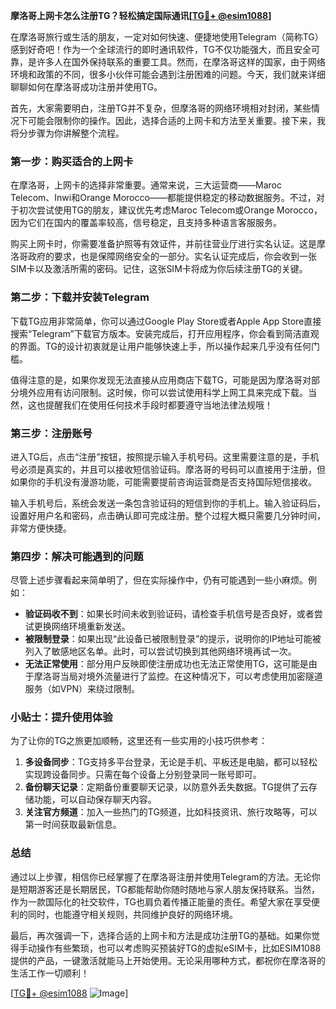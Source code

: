 **摩洛哥上网卡怎么注册TG？轻松搞定国际通讯[[TG💪+ @esim1088](https://t.me/s/esim1088)]**

在摩洛哥旅行或生活的朋友，一定对如何快速、便捷地使用Telegram（简称TG）感到好奇吧！作为一个全球流行的即时通讯软件，TG不仅功能强大，而且安全可靠，是许多人在国外保持联系的重要工具。然而，在摩洛哥这样的国家，由于网络环境和政策的不同，很多小伙伴可能会遇到注册困难的问题。今天，我们就来详细聊聊如何在摩洛哥成功注册并使用TG。

首先，大家需要明白，注册TG并不复杂，但摩洛哥的网络环境相对封闭，某些情况下可能会限制你的操作。因此，选择合适的上网卡和方法至关重要。接下来，我将分步骤为你讲解整个流程。

### 第一步：购买适合的上网卡

在摩洛哥，上网卡的选择非常重要。通常来说，三大运营商——Maroc Telecom、Inwi和Orange Morocco——都能提供稳定的移动数据服务。不过，对于初次尝试使用TG的朋友，建议优先考虑Maroc Telecom或Orange Morocco，因为它们在国内的覆盖率较高，信号稳定，且支持多种语言客服服务。

购买上网卡时，你需要准备护照等有效证件，并前往营业厅进行实名认证。这是摩洛哥政府的要求，也是保障网络安全的一部分。实名认证完成后，你会收到一张SIM卡以及激活所需的密码。记住，这张SIM卡将成为你后续注册TG的关键。

### 第二步：下载并安装Telegram

下载TG应用非常简单，你可以通过Google Play Store或者Apple App Store直接搜索“Telegram”下载官方版本。安装完成后，打开应用程序，你会看到简洁直观的界面。TG的设计初衷就是让用户能够快速上手，所以操作起来几乎没有任何门槛。

值得注意的是，如果你发现无法直接从应用商店下载TG，可能是因为摩洛哥对部分境外应用有访问限制。这时候，你可以尝试使用科学上网工具来完成下载。当然，这也提醒我们在使用任何技术手段时都要遵守当地法律法规哦！

### 第三步：注册账号

进入TG后，点击“注册”按钮，按照提示输入手机号码。这里需要注意的是，手机号必须是真实的，并且可以接收短信验证码。摩洛哥的号码可以直接用于注册，但如果你的手机没有漫游功能，可能需要提前咨询运营商是否支持国际短信接收。

输入手机号后，系统会发送一条包含验证码的短信到你的手机上。输入验证码后，设置好用户名和密码，点击确认即可完成注册。整个过程大概只需要几分钟时间，非常方便快捷。

### 第四步：解决可能遇到的问题

尽管上述步骤看起来简单明了，但在实际操作中，仍有可能遇到一些小麻烦。例如：

- **验证码收不到**：如果长时间未收到验证码，请检查手机信号是否良好，或者尝试更换网络环境重新发送。
- **被限制登录**：如果出现“此设备已被限制登录”的提示，说明你的IP地址可能被列入了敏感地区名单。此时，可以尝试切换到其他网络环境再试一次。
- **无法正常使用**：部分用户反映即使注册成功也无法正常使用TG，这可能是由于摩洛哥当局对境外流量进行了监控。在这种情况下，可以考虑使用加密隧道服务（如VPN）来绕过限制。

### 小贴士：提升使用体验

为了让你的TG之旅更加顺畅，这里还有一些实用的小技巧供参考：

1. **多设备同步**：TG支持多平台登录，无论是手机、平板还是电脑，都可以轻松实现跨设备同步。只需在每个设备上分别登录同一账号即可。
2. **备份聊天记录**：定期备份重要聊天记录，以防意外丢失数据。TG提供了云存储功能，可以自动保存聊天内容。
3. **关注官方频道**：加入一些热门的TG频道，比如科技资讯、旅行攻略等，可以第一时间获取最新信息。

### 总结

通过以上步骤，相信你已经掌握了在摩洛哥注册并使用Telegram的方法。无论你是短期游客还是长期居民，TG都能帮助你随时随地与家人朋友保持联系。当然，作为一款国际化的社交软件，TG也肩负着传播正能量的责任。希望大家在享受便利的同时，也能遵守相关规则，共同维护良好的网络环境。

最后，再次强调一下，选择合适的上网卡和方法是成功注册TG的基础。如果你觉得手动操作有些繁琐，也可以考虑购买预装好TG的虚拟eSIM卡，比如ESIM1088提供的产品，一键激活就能马上开始使用。无论采用哪种方式，都祝你在摩洛哥的生活工作一切顺利！

[[TG💪+ @esim1088](https://t.me/s/esim1088) ![Image](https://i.postimg.cc/4NQfJmqS/Snipaste-2025-05-13-00-14-12.png)]